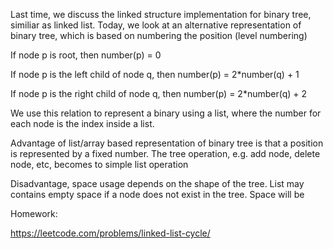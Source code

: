 Last time, we discuss the linked structure implementation for binary tree, similiar as linked list. Today, we look at an alternative representation of binary tree, which is based on numbering the position (level numbering)

If node p is root, then number(p) = 0

If node p is the left child of node q, then number(p) = 2*number(q) + 1

If node p is the right child of node q, then number(p) = 2*number(q) + 2

We use this relation to represent a binary using a list, where the number for each node is the index inside a list.

Advantage of list/array based representation of binary tree is that a position is represented by a fixed number. The tree operation, e.g. add node, delete node, etc, becomes to simple list operation

Disadvantage, space usage depends on the shape of the tree. List may contains empty space if a node does not exist in the tree. Space will be 

Homework:

https://leetcode.com/problems/linked-list-cycle/
